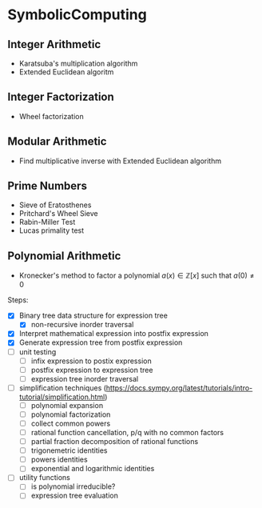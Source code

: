 # SymbolicComputing

## Integer Arithmetic
- Karatsuba's multiplication algorithm
- Extended Euclidean algoritm

## Integer Factorization
- Wheel factorization

## Modular Arithmetic
- Find multiplicative inverse with Extended Euclidean algorithm

## Prime Numbers
- Sieve of Eratosthenes
- Pritchard's Wheel Sieve
- Rabin-Miller Test
- Lucas primality test

## Polynomial Arithmetic
- Kronecker's method to factor a polynomial $a(x) \in \mathbb{Z}[x]$ such that $a(0) \neq 0$

Steps:
  - [x] Binary tree data structure for expression tree
    - [x] non-recursive inorder traversal
  - [x] Interpret mathematical expression into postfix expression
  - [x] Generate expression tree from postfix expression
  - [ ] unit testing
    - [ ] infix expression to postix expression
    - [ ] postfix expression to expression tree
    - [ ] expression tree inorder traversal
  - [ ] simplification techniques (https://docs.sympy.org/latest/tutorials/intro-tutorial/simplification.html)
    - [ ] polynomial expansion
    - [ ] polynomial factorization
    - [ ] collect common powers
    - [ ] rational function cancellation, p/q with no common factors
    - [ ] partial fraction decomposition of rational functions
    - [ ] trigonemetric identities
    - [ ] powers identities
    - [ ] exponential and logarithmic identities
  - [ ] utility functions
    - [ ] is polynomial irreducible?
    - [ ] expression tree evaluation
